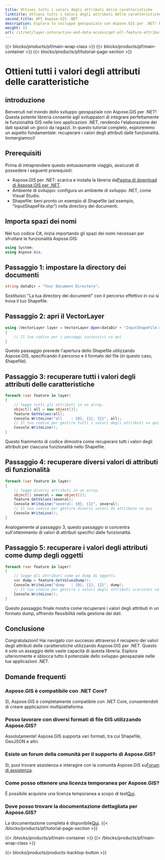 ```yaml
---
title: Ottieni tutti i valori degli attributi delle caratteristiche
linktitle: Ottieni tutti i valori degli attributi delle caratteristiche
second_title: API Aspose.GIS .NET
description: Esplora lo sviluppo geospaziale con Aspose.GIS per .NET! Recupera i valori degli attributi delle caratteristiche senza problemi. Scaricalo ora per un'avventura di codifica spaziale.
weight: 15
url: /it/net/layer-interaction-and-data-access/get-all-feature-attribute-values/
---
```


{{< blocks/products/pf/main-wrap-class >}}
{{< blocks/products/pf/main-container >}}
{{< blocks/products/pf/tutorial-page-section >}}

# Ottieni tutti i valori degli attributi delle caratteristiche

## introduzione
Benvenuti nel mondo dello sviluppo geospaziale con Aspose.GIS per .NET! Questa potente libreria consente agli sviluppatori di integrare perfettamente le funzionalità GIS nelle loro applicazioni .NET, rendendo l'elaborazione dei dati spaziali un gioco da ragazzi. In questo tutorial completo, esploreremo un aspetto fondamentale: recuperare i valori degli attributi dalle funzionalità. Immergiamoci!
## Prerequisiti
Prima di intraprendere questo entusiasmante viaggio, assicurati di possedere i seguenti prerequisiti:
-  Aspose.GIS per .NET: scarica e installa la libreria da[Pagina di download di Aspose.GIS per .NET](https://releases.aspose.com/gis/net/).
- Ambiente di sviluppo: configura un ambiente di sviluppo .NET, come Visual Studio.
- Shapefile: tieni pronto un esempio di Shapefile (ad esempio, "InputShapeFile.shp") nella directory dei documenti.
## Importa spazi dei nomi
Nel tuo codice C#, inizia importando gli spazi dei nomi necessari per sfruttare le funzionalità Aspose.GIS:
```csharp
using System;
using Aspose.Gis;
```
## Passaggio 1: impostare la directory dei documenti
```csharp
string dataDir = "Your Document Directory";
```
Sostituisci "La tua directory dei documenti" con il percorso effettivo in cui si trova il tuo Shapefile.
## Passaggio 2: apri il VectorLayer
```csharp
using (VectorLayer layer = VectorLayer.Open(dataDir + "InputShapeFile.shp", Drivers.Shapefile))
{
    // Il tuo codice per i passaggi successivi va qui
}
```
Questo passaggio prevede l'apertura dello Shapefile utilizzando Aspose.GIS, specificando il percorso e il formato del file (in questo caso, Shapefile).
## Passaggio 3: recuperare tutti i valori degli attributi delle caratteristiche
```csharp
foreach (var feature in layer)
{
    // legge tutti gli attributi in un array.
    object[] all = new object[3];
    feature.GetValues(all);
    Console.WriteLine("all    : {0}, {1}, {2}", all);
    // Il tuo codice per gestire tutti i valori degli attributi va qui
    Console.WriteLine();
}
```
Questo frammento di codice dimostra come recuperare tutti i valori degli attributi per ciascuna funzionalità nello Shapefile.
## Passaggio 4: recuperare diversi valori di attributi di funzionalità
```csharp
foreach (var feature in layer)
{
    // legge diversi attributi in un array.
    object[] several = new object[2];
    feature.GetValues(several);
    Console.WriteLine("several: {0}, {1}", several);
    // Il tuo codice per gestire diversi valori di attributo va qui
    Console.WriteLine();
}
```
Analogamente al passaggio 3, questo passaggio si concentra sull'ottenimento di valori di attributi specifici dalle funzionalità.
## Passaggio 5: recuperare i valori degli attributi come dump degli oggetti
```csharp
foreach (var feature in layer)
{
    // legge gli attributi come un dump di oggetti.
    var dump = feature.GetValuesDump();
    Console.WriteLine("dump   : {0}, {1}, {2}", dump);
    // Il tuo codice per gestire i valori degli attributi scaricati va qui
    Console.WriteLine();
}
```
Questo passaggio finale mostra come recuperare i valori degli attributi in un formato dump, offrendo flessibilità nella gestione dei dati.
## Conclusione
Congratulazioni! Hai navigato con successo attraverso il recupero dei valori degli attributi delle caratteristiche utilizzando Aspose.GIS per .NET. Questo è solo un assaggio delle vaste capacità di questa libreria. Esplora ulteriormente e sblocca tutto il potenziale dello sviluppo geospaziale nelle tue applicazioni .NET.
## Domande frequenti
### Aspose.GIS è compatibile con .NET Core?
Sì, Aspose.GIS è completamente compatibile con .NET Core, consentendoti di creare applicazioni multipiattaforma.
### Posso lavorare con diversi formati di file GIS utilizzando Aspose.GIS?
Assolutamente! Aspose.GIS supporta vari formati, tra cui Shapefile, GeoJSON e altri.
### Esiste un forum della comunità per il supporto di Aspose.GIS?
 Sì, puoi trovare assistenza e interagire con la comunità Aspose.GIS su[Forum di assistenza](https://forum.aspose.com/c/gis/33).
### Come posso ottenere una licenza temporanea per Aspose.GIS?
 È possibile acquisire una licenza temporanea a scopo di test[Qui](https://purchase.aspose.com/temporary-license/).
### Dove posso trovare la documentazione dettagliata per Aspose.GIS?
 La documentazione completa è disponibile[Qui](https://reference.aspose.com/gis/net/).
{{< /blocks/products/pf/tutorial-page-section >}}

{{< /blocks/products/pf/main-container >}}
{{< /blocks/products/pf/main-wrap-class >}}

{{< blocks/products/products-backtop-button >}}
